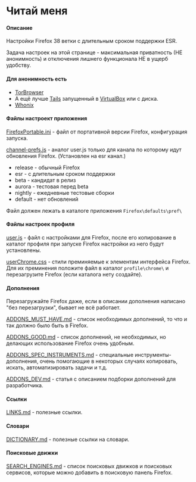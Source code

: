 # Читай меня

#### Описание

Настройки Firefox 38 ветки с длительным сроком поддержки ESR.

Задача настроек на этой странице - максимальная приватность (НЕ анонимность) и отключения лишнего функционала НЕ в ущерб удобству.

#### Для анонимность есть
* [TorBrowser](https://www.torproject.org/index.html.en)
* А ещё лучше [Tails](https://tails.boum.org/) запущенный в [VirtualBox](https://www.virtualbox.org/wiki/Downloads) или с диска.
* [Whonix](https://www.whonix.org/)

#### Файлы настроект приложения

[FirefoxPortable.ini](FirefoxPortable.ini) - файл от портативной версии Firefox, конфигурация запуска.

[channel-prefs.js](channel-prefs.js) - аналог user.js только для канала по которому идут обновления Firefox. (Установлен на esr канал.)
* release - обычный Firefox
* esr - с длительным сроком поддержки
* beta - кандидат в релиз
* aurora - тестовая перед beta
* nightly - ежедневные тестовые сборки
* default - нет обновлений

Файл должен лежать в каталоге приложения `Firefox\defaults\pref\`

#### Файлы настроек профиля

[user.js](pref/user.js) - файл с настройками для Firefox, после его копирование в каталог профиля при запуске Firefox настройки из него будут установлены.

[userChrome.css](ui_css/userChrome.css) - стили преминяемые к элементам интерфейса Firefox. Для их преминения положите файл в каталог `profile\chrome\` и перезагрузите Firefox (если каталога нету создайте).

#### Дополнения

Перезагружайте Firefox даже, если в описании дополнения написано "без перезагрузки", бывает не всё работает.

[ADDONS_MUST_HAVE.md](esr38config/ADDONS_MUST_HAVE.md) - список необходимых дополнений, то что и так должно было быть в Firefox.

[ADDONS_GOOD.md](esr38config/ADDONS_GOOD.md) - список дополнений, не необходимых, но делающих использование Firefox очень удобным.

[ADDONS_SPEC_INSTRUMENTS.md](esr38config/ADDONS_SPEC_INSTRUMENTS.md) - специальные инструменты-дополнения, очень помогающие в некоторых случаях копировать, искать, автоматизировать задачи и т.д.

[ADDONS_DEV.md](esr38config/ADDONS_DEV.md) - статья с описанием подборки дополнений для разработчика.

#### Ссылки

[LINKS.md](LINKS.md) - полезные ссылки.

#### Словари

[DICTIONARY.md](DICTIONARY.md) - полезные ссылки на словари.

#### Поисковые движки

[SEARCH_ENGINES.md](SEARCH_ENGINES.md) - список поисковых движков и поисковых сервисов, которые можно добавить в поисковую панель Firefox.